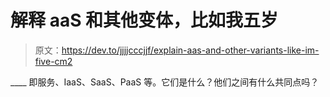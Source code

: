 # 解释 aaS 和其他变体，比如我五岁

> 原文：<https://dev.to/jjjjcccjjf/explain-aas-and-other-variants-like-im-five-cm2>

____ 即服务、IaaS、SaaS、PaaS 等。它们是什么？他们之间有什么共同点吗？
